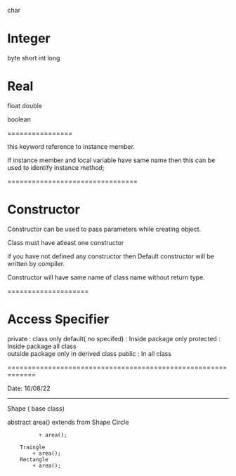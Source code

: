 
char 

Integer
======
byte
short 
int 
long 

Real 
=====

float 
double


boolean 


================


this keyword reference  to instance  member.

If instance member and local variable have same name then this can be used to identify instance method;

================================

Constructor
=========

Constructor can be used to pass parameters  while creating object.

Class must have atleast one constructor

if you have not defined any constructor then Default constructor will be written by compiler.

Constructor will have same name of class name without return type. 


====================

Access Specifier
====================

private : class only 
default( no specifed)  : Inside package only 
protected : Inside package  all class  
			outside package only in derived class 
public : In all class 



=============================================================

Date: 16/08/22

------------------------------------

Shape ( base class)
   
   abstract area()
 extends from Shape 
		 Circle
		 
		      + area();
		
		Traingle
		    + area();
		Rectangle
            + area();
            
            








